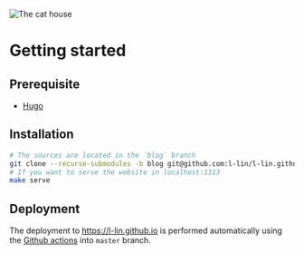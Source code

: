 ![The cat house](http://pixeljoint.com/files/icons/full/sapxong2.gif)

# Getting started

## Prerequisite

- [Hugo](https://gohugo.io/)

## Installation

```bash
# The sources are located in the `blog` branch
git clone --recurse-submodules -b blog git@github.com:l-lin/l-lin.github.io
# If you want to serve the website in localhost:1313
make serve
```

## Deployment

The deployment to https://l-lin.github.io is performed automatically using the [Github
actions](.github/workflows/hugo.yml) into `master` branch.

